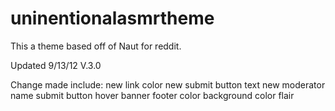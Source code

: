 # uninentionalasmrtheme
This a theme based off of Naut for reddit.

Updated 9/13/12 V.3.0

Change made include:
new link color
new submit button text
new moderator name
submit button hover banner
footer color
background color
flair

